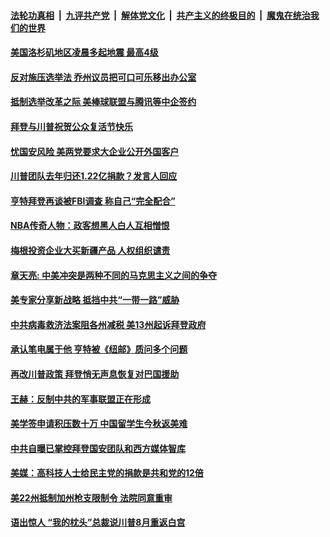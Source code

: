 

####  [法轮功真相](../../../../basic/blob/master/README.md?t=04060031) &nbsp;|&nbsp; [九评共产党](../../../../9ping.md/blob/master/README.md?t=04060031) &nbsp;|&nbsp; [解体党文化](../../../../jtdwh.md/blob/master/README.md?t=04060031)  &nbsp;|&nbsp; [共产主义的终极目的](../../../../gczydzjmd.md/blob/master/README.md?t=04060031) &nbsp;|&nbsp; [魔鬼在统治我们的世界](../../../../mgztzwmdsj.md/blob/master/README.md?t=04060031) 

#### [美国洛杉矶地区凌晨多起地震 最高4级](../pages/soh6/491819.md?t=04060031) 
#### [反对施压选举法 乔州议员把可口可乐移出办公室](../pages/soh6/491798.md?t=04060031) 
#### [抵制选举改革之际 美棒球联盟与腾讯等中企签约](../pages/soh6/491693.md?t=04060031) 
#### [拜登与川普祝贺公众复活节快乐](../pages/soh6/491621.md?t=04060031) 
#### [忧国安风险 美两党要求大企业公开外国客户](../pages/soh6/491588.md?t=04060031) 
#### [川普团队去年归还1.22亿捐款？发言人回应](../pages/soh6/491573.md?t=04060031) 
#### [亨特拜登再谈被FBI调查 称自己“完全配合”](../pages/soh6/491564.md?t=04060031) 
#### [NBA传奇人物：政客想黑人白人互相憎恨](../pages/soh6/491552.md?t=04060031) 
#### [梅根投资企业大买新疆产品 人权组织谴责](../pages/soh6/491549.md?t=04060031) 
#### [章天亮: 中美冲突是两种不同的马克思主义之间的争夺](../pages/soh6/491561.md?t=04060031) 
#### [美专家分享新战略 抵挡中共“一带一路”威胁](../pages/soh6/491543.md?t=04060031) 
#### [中共病毒救济法案阻各州减税 美13州起诉拜登政府](../pages/soh6/491411.md?t=04060031) 
#### [承认笔电属于他 亨特被《纽邮》质问多个问题](../pages/soh6/491348.md?t=04060031) 
#### [再改川普政策 拜登悄无声息恢复对巴国援助](../pages/soh6/491333.md?t=04060031) 
#### [王赫：反制中共的军事联盟正在形成](../pages/soh6/491351.md?t=04060031) 
#### [美学签申请积压数十万 中国留学生今秋返美难](../pages/soh6/491345.md?t=04060031) 
#### [中共自曝已掌控拜登国安团队和西方媒体智库](../pages/soh6/491321.md?t=04060031) 
#### [美媒：高科技人士给民主党的捐款是共和党的12倍](../pages/soh6/491315.md?t=04060031) 
#### [美22州抵制加州枪支限制令 法院同意重审](../pages/soh6/491312.md?t=04060031) 
#### [语出惊人 “我的枕头”总裁说川普8月重返白宫](../pages/soh6/491303.md?t=04060031) 
